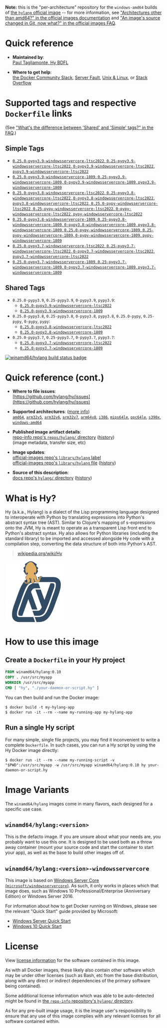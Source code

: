<!--

********************************************************************************

WARNING:

    DO NOT EDIT "hylang/README.md"

    IT IS AUTO-GENERATED

    (from the other files in "hylang/" combined with a set of templates)

********************************************************************************

-->

**Note:** this is the "per-architecture" repository for the `windows-amd64` builds of [the `hylang` official image](https://hub.docker.com/_/hylang) -- for more information, see ["Architectures other than amd64?" in the official images documentation](https://github.com/docker-library/official-images#architectures-other-than-amd64) and ["An image's source changed in Git, now what?" in the official images FAQ](https://github.com/docker-library/faq#an-images-source-changed-in-git-now-what).

# Quick reference

-	**Maintained by**:  
	[Paul Tagliamonte, Hy BDFL](https://github.com/hylang/hy)

-	**Where to get help**:  
	[the Docker Community Slack](https://dockr.ly/comm-slack), [Server Fault](https://serverfault.com/help/on-topic), [Unix & Linux](https://unix.stackexchange.com/help/on-topic), or [Stack Overflow](https://stackoverflow.com/help/on-topic)

# Supported tags and respective `Dockerfile` links

(See ["What's the difference between 'Shared' and 'Simple' tags?" in the FAQ](https://github.com/docker-library/faq#whats-the-difference-between-shared-and-simple-tags).)

## Simple Tags

-	[`0.25.0-pypy3.9-windowsservercore-ltsc2022`, `0.25-pypy3.9-windowsservercore-ltsc2022`, `0-pypy3.9-windowsservercore-ltsc2022`, `pypy3.9-windowsservercore-ltsc2022`](https://github.com/hylang/docker-hylang/blob/0d762b448e7daeaeddda1d1b8bfb71d3cea233bb/dockerfiles-generated/Dockerfile.pypy3.9-windowsservercore-ltsc2022)
-	[`0.25.0-pypy3.9-windowsservercore-1809`, `0.25-pypy3.9-windowsservercore-1809`, `0-pypy3.9-windowsservercore-1809`, `pypy3.9-windowsservercore-1809`](https://github.com/hylang/docker-hylang/blob/0d762b448e7daeaeddda1d1b8bfb71d3cea233bb/dockerfiles-generated/Dockerfile.pypy3.9-windowsservercore-1809)
-	[`0.25.0-pypy3.8-windowsservercore-ltsc2022`, `0.25-pypy3.8-windowsservercore-ltsc2022`, `0-pypy3.8-windowsservercore-ltsc2022`, `pypy3.8-windowsservercore-ltsc2022`, `0.25.0-pypy-windowsservercore-ltsc2022`, `0.25-pypy-windowsservercore-ltsc2022`, `0-pypy-windowsservercore-ltsc2022`, `pypy-windowsservercore-ltsc2022`](https://github.com/hylang/docker-hylang/blob/0d762b448e7daeaeddda1d1b8bfb71d3cea233bb/dockerfiles-generated/Dockerfile.pypy3.8-windowsservercore-ltsc2022)
-	[`0.25.0-pypy3.8-windowsservercore-1809`, `0.25-pypy3.8-windowsservercore-1809`, `0-pypy3.8-windowsservercore-1809`, `pypy3.8-windowsservercore-1809`, `0.25.0-pypy-windowsservercore-1809`, `0.25-pypy-windowsservercore-1809`, `0-pypy-windowsservercore-1809`, `pypy-windowsservercore-1809`](https://github.com/hylang/docker-hylang/blob/0d762b448e7daeaeddda1d1b8bfb71d3cea233bb/dockerfiles-generated/Dockerfile.pypy3.8-windowsservercore-1809)
-	[`0.25.0-pypy3.7-windowsservercore-ltsc2022`, `0.25-pypy3.7-windowsservercore-ltsc2022`, `0-pypy3.7-windowsservercore-ltsc2022`, `pypy3.7-windowsservercore-ltsc2022`](https://github.com/hylang/docker-hylang/blob/0d762b448e7daeaeddda1d1b8bfb71d3cea233bb/dockerfiles-generated/Dockerfile.pypy3.7-windowsservercore-ltsc2022)
-	[`0.25.0-pypy3.7-windowsservercore-1809`, `0.25-pypy3.7-windowsservercore-1809`, `0-pypy3.7-windowsservercore-1809`, `pypy3.7-windowsservercore-1809`](https://github.com/hylang/docker-hylang/blob/0d762b448e7daeaeddda1d1b8bfb71d3cea233bb/dockerfiles-generated/Dockerfile.pypy3.7-windowsservercore-1809)

## Shared Tags

-	`0.25.0-pypy3.9`, `0.25-pypy3.9`, `0-pypy3.9`, `pypy3.9`:
	-	[`0.25.0-pypy3.9-windowsservercore-ltsc2022`](https://github.com/hylang/docker-hylang/blob/0d762b448e7daeaeddda1d1b8bfb71d3cea233bb/dockerfiles-generated/Dockerfile.pypy3.9-windowsservercore-ltsc2022)
	-	[`0.25.0-pypy3.9-windowsservercore-1809`](https://github.com/hylang/docker-hylang/blob/0d762b448e7daeaeddda1d1b8bfb71d3cea233bb/dockerfiles-generated/Dockerfile.pypy3.9-windowsservercore-1809)
-	`0.25.0-pypy3.8`, `0.25-pypy3.8`, `0-pypy3.8`, `pypy3.8`, `0.25.0-pypy`, `0.25-pypy`, `0-pypy`, `pypy`:
	-	[`0.25.0-pypy3.8-windowsservercore-ltsc2022`](https://github.com/hylang/docker-hylang/blob/0d762b448e7daeaeddda1d1b8bfb71d3cea233bb/dockerfiles-generated/Dockerfile.pypy3.8-windowsservercore-ltsc2022)
	-	[`0.25.0-pypy3.8-windowsservercore-1809`](https://github.com/hylang/docker-hylang/blob/0d762b448e7daeaeddda1d1b8bfb71d3cea233bb/dockerfiles-generated/Dockerfile.pypy3.8-windowsservercore-1809)
-	`0.25.0-pypy3.7`, `0.25-pypy3.7`, `0-pypy3.7`, `pypy3.7`:
	-	[`0.25.0-pypy3.7-windowsservercore-ltsc2022`](https://github.com/hylang/docker-hylang/blob/0d762b448e7daeaeddda1d1b8bfb71d3cea233bb/dockerfiles-generated/Dockerfile.pypy3.7-windowsservercore-ltsc2022)
	-	[`0.25.0-pypy3.7-windowsservercore-1809`](https://github.com/hylang/docker-hylang/blob/0d762b448e7daeaeddda1d1b8bfb71d3cea233bb/dockerfiles-generated/Dockerfile.pypy3.7-windowsservercore-1809)

[![winamd64/hylang build status badge](https://img.shields.io/jenkins/s/https/doi-janky.infosiftr.net/job/multiarch/job/windows-amd64/job/hylang.svg?label=winamd64/hylang%20%20build%20job)](https://doi-janky.infosiftr.net/job/multiarch/job/windows-amd64/job/hylang/)

# Quick reference (cont.)

-	**Where to file issues**:  
	[https://github.com/hylang/hy/issues](https://github.com/hylang/hy/issues)

-	**Supported architectures**: ([more info](https://github.com/docker-library/official-images#architectures-other-than-amd64))  
	[`amd64`](https://hub.docker.com/r/amd64/hylang/), [`arm32v5`](https://hub.docker.com/r/arm32v5/hylang/), [`arm32v6`](https://hub.docker.com/r/arm32v6/hylang/), [`arm32v7`](https://hub.docker.com/r/arm32v7/hylang/), [`arm64v8`](https://hub.docker.com/r/arm64v8/hylang/), [`i386`](https://hub.docker.com/r/i386/hylang/), [`mips64le`](https://hub.docker.com/r/mips64le/hylang/), [`ppc64le`](https://hub.docker.com/r/ppc64le/hylang/), [`s390x`](https://hub.docker.com/r/s390x/hylang/), [`windows-amd64`](https://hub.docker.com/r/winamd64/hylang/)

-	**Published image artifact details**:  
	[repo-info repo's `repos/hylang/` directory](https://github.com/docker-library/repo-info/blob/master/repos/hylang) ([history](https://github.com/docker-library/repo-info/commits/master/repos/hylang))  
	(image metadata, transfer size, etc)

-	**Image updates**:  
	[official-images repo's `library/hylang` label](https://github.com/docker-library/official-images/issues?q=label%3Alibrary%2Fhylang)  
	[official-images repo's `library/hylang` file](https://github.com/docker-library/official-images/blob/master/library/hylang) ([history](https://github.com/docker-library/official-images/commits/master/library/hylang))

-	**Source of this description**:  
	[docs repo's `hylang/` directory](https://github.com/docker-library/docs/tree/master/hylang) ([history](https://github.com/docker-library/docs/commits/master/hylang))

# What is Hy?

Hy (a.k.a., Hylang) is a dialect of the Lisp programming language designed to interoperate with Python by translating expressions into Python's abstract syntax tree (AST). Similar to Clojure's mapping of s-expressions onto the JVM, Hy is meant to operate as a transparent Lisp front end to Python's abstract syntax. Hy also allows for Python libraries (including the standard library) to be imported and accessed alongside Hy code with a compilation step, converting the data structure of both into Python's AST.

> [wikipedia.org/wiki/Hy](https://en.wikipedia.org/wiki/Hy)

![logo](https://raw.githubusercontent.com/docker-library/docs/c097f38c6ee48cd13456df8cd853a9d806fff429/hylang/logo.png)

# How to use this image

## Create a `Dockerfile` in your Hy project

```dockerfile
FROM winamd64/hylang:0.10
COPY . /usr/src/myapp
WORKDIR /usr/src/myapp
CMD [ "hy", "./your-daemon-or-script.hy" ]
```

You can then build and run the Docker image:

```console
$ docker build -t my-hylang-app
$ docker run -it --rm --name my-running-app my-hylang-app
```

## Run a single Hy script

For many simple, single file projects, you may find it inconvenient to write a complete `Dockerfile`. In such cases, you can run a Hy script by using the Hy Docker image directly:

```console
$ docker run -it --rm --name my-running-script -v "$PWD":/usr/src/myapp -w /usr/src/myapp winamd64/hylang:0.10 hy your-daemon-or-script.hy
```

# Image Variants

The `winamd64/hylang` images come in many flavors, each designed for a specific use case.

## `winamd64/hylang:<version>`

This is the defacto image. If you are unsure about what your needs are, you probably want to use this one. It is designed to be used both as a throw away container (mount your source code and start the container to start your app), as well as the base to build other images off of.

## `winamd64/hylang:<version>-windowsservercore`

This image is based on [Windows Server Core (`microsoft/windowsservercore`)](https://hub.docker.com/r/microsoft/windowsservercore/). As such, it only works in places which that image does, such as Windows 10 Professional/Enterprise (Anniversary Edition) or Windows Server 2016.

For information about how to get Docker running on Windows, please see the relevant "Quick Start" guide provided by Microsoft:

-	[Windows Server Quick Start](https://msdn.microsoft.com/en-us/virtualization/windowscontainers/quick_start/quick_start_windows_server)
-	[Windows 10 Quick Start](https://msdn.microsoft.com/en-us/virtualization/windowscontainers/quick_start/quick_start_windows_10)

# License

View [license information](https://github.com/hylang/hy/blob/master/LICENSE) for the software contained in this image.

As with all Docker images, these likely also contain other software which may be under other licenses (such as Bash, etc from the base distribution, along with any direct or indirect dependencies of the primary software being contained).

Some additional license information which was able to be auto-detected might be found in [the `repo-info` repository's `hylang/` directory](https://github.com/docker-library/repo-info/tree/master/repos/hylang).

As for any pre-built image usage, it is the image user's responsibility to ensure that any use of this image complies with any relevant licenses for all software contained within.

